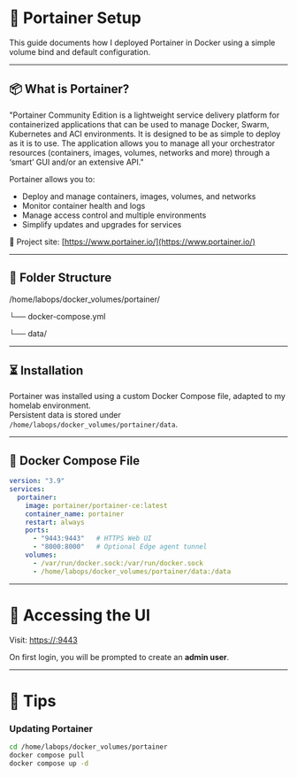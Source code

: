 # 🐳 Portainer Setup
  
This guide documents how I deployed Portainer in Docker using a simple volume bind and default configuration.

---

## 📦 What is Portainer?

"Portainer Community Edition is a lightweight service delivery platform for containerized applications that can be used to manage Docker, Swarm, Kubernetes and ACI environments.
 It is designed to be as simple to deploy as it is to use. 
 The application allows you to manage all your orchestrator resources (containers, images, volumes, networks and more) through a ‘smart’ GUI and/or an extensive API."

Portainer allows you to:
- Deploy and manage containers, images, volumes, and networks
- Monitor container health and logs
- Manage access control and multiple environments
- Simplify updates and upgrades for services

🔗 Project site: [https://www.portainer.io/](https://www.portainer.io/)

---

## 🧱 Folder Structure
/home/labops/docker_volumes/portainer/

└── docker-compose.yml

└── data/

---

## ⏳ Installation

Portainer was installed using a custom Docker Compose file, adapted to my homelab environment.  
Persistent data is stored under `/home/labops/docker_volumes/portainer/data`.

---

## 🐳 Docker Compose File

```yaml
version: "3.9"
services:
  portainer:
    image: portainer/portainer-ce:latest
    container_name: portainer
    restart: always
    ports:
      - "9443:9443"   # HTTPS Web UI
      - "8000:8000"   # Optional Edge agent tunnel
    volumes:
      - /var/run/docker.sock:/var/run/docker.sock
      - /home/labops/docker_volumes/portainer/data:/data
```

---

# 🔐 Accessing the UI

Visit: [https://<your-ip>:9443](https://<your-ip>:9443)  

On first login, you will be prompted to create an **admin user**.

---

# 🧠 Tips

### Updating Portainer
```bash
cd /home/labops/docker_volumes/portainer
docker compose pull
docker compose up -d
